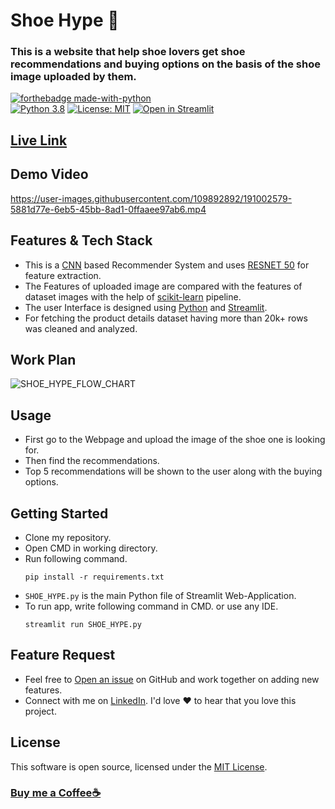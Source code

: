 # Shoe Hype 👟
### This is a website that help shoe lovers get shoe recommendations and buying options on the basis of the shoe image uploaded by them.

[![forthebadge made-with-python](http://ForTheBadge.com/images/badges/made-with-python.svg)](https://www.python.org/)                 
[![Python 3.8](https://img.shields.io/badge/python-3.8-blue.svg)](https://www.python.org/downloads/release/python-360/) 
[![License: MIT](https://img.shields.io/badge/License-MIT-yellow.svg)](https://opensource.org/licenses/MIT)
[![Open in Streamlit](https://static.streamlit.io/badges/streamlit_badge_black_white.svg)](https://dhruv-0001-shoe-hype-shoe-hype-8ebvwa.streamlitapp.com/)

## [Live Link](https://dhruv-0001-shoe-hype-shoe-hype-8ebvwa.streamlitapp.com/)

## Demo Video

https://user-images.githubusercontent.com/109892892/191002579-5881d77e-6eb5-45bb-8ad1-0ffaaee97ab6.mp4
  
## Features & Tech Stack
- This is a [CNN](https://en.wikipedia.org/wiki/Convolutional_neural_network) based Recommender System and uses [RESNET 50](https://www.mathworks.com/help/deeplearning/ref/resnet50.html) for feature extraction.
-	The Features of uploaded image are compared with the features of dataset images with the help of [scikit-learn](https://scikit-learn.org/stable/) pipeline.
- The user Interface is designed using [Python](https://www.python.org/) and [Streamlit](https://streamlit.io/).
- For fetching the product details dataset having more than 20k+ rows was cleaned and analyzed.

## Work Plan
  
![SHOE_HYPE_FLOW_CHART](https://user-images.githubusercontent.com/109892892/191014150-35200001-8c8a-4659-9bdb-04d694d52419.png)

## Usage
-	First go to the Webpage and upload the image of the shoe one is looking for. 
-	Then find the recommendations.
-	Top 5 recommendations will be shown to the user along with the buying options.


## Getting Started

- Clone my repository.
- Open CMD in working directory.
- Run following command.
  ```
  pip install -r requirements.txt
  ```
- `SHOE_HYPE.py` is the main Python file of Streamlit Web-Application. 
- To run app, write following command in CMD. or use any IDE.
  ```
  streamlit run SHOE_HYPE.py
  ```


## Feature Request
- Feel free to [Open an issue](https://github.com/Dhruv-0001/Shoe-Hype/issues) on GitHub and work together on adding new features.
- Connect with me on [LinkedIn](https://www.linkedin.com/in/dhruvtyagi15/). I'd love ❤️️ to hear that you love this project.
<a id="release-notes"></a>

<a id="license"></a>
## License
This software is open source, licensed under the [MIT License](https://github.com/PawanKolhe/color-calendar/blob/master/LICENSE).


### [Buy me a Coffee☕](https://www.buymeacoffee.com/DhruvTyagi)
